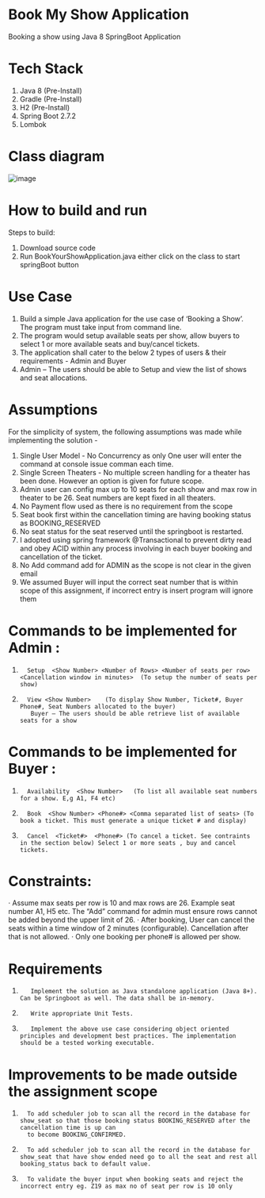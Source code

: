 # Book My Show Application
Booking a show using Java 8 SpringBoot Application

# Tech Stack
1. Java 8 (Pre-Install)
2. Gradle (Pre-Install)
3. H2 (Pre-Install)
4. Spring Boot 2.7.2
5. Lombok

# Class diagram
![image](https://user-images.githubusercontent.com/77923632/184535102-2094f036-ac3c-48e5-9236-49ff1c8e6c74.png)
# How to build and run
Steps to build:

1. Download source code
2. Run BookYourShowApplication.java either click on the class to start springBoot button 

# Use Case

1.  Build a simple Java application for the use case of ‘Booking a Show’. The program must take input from command line.
2.    The program would setup available seats per show, allow buyers to select 1 or more available seats and buy/cancel tickets.
3.   The application shall cater to the below 2 types of users & their requirements - Admin and Buyer
4.    Admin – The users should be able to Setup and view the list of shows and seat allocations.

# Assumptions
For the simplicity of system, the following assumptions was made while implementing the solution -

1. Single User Model - No Concurrency as only One user will enter the command at console issue comman each time. 
2. Single Screen Theaters - No multiple screen handling for a theater has been done. However an option is given for future scope.
3. Admin user can config max up to 10 seats for each show and max row in theater to be 26. Seat numbers are kept fixed in all theaters.
4. No Payment flow used as there is no requirement from the scope
5. Seat book first within the cancellation timing are having booking status as BOOKING_RESERVED
6. No seat status for the seat reserved until the springboot is restarted.
7. I adopted using spring framework @Transactional to prevent dirty read and obey ACID within any process involving in each buyer booking and cancellation of the ticket.
8. No Add command add for ADMIN as the scope is not clear in the given email
9. We assumed Buyer will input the correct seat number that is within scope of this assignment, if incorrect entry is insert program will ignore them

# Commands to be implemented for Admin :

1.       Setup  <Show Number> <Number of Rows> <Number of seats per row>  <Cancellation window in minutes>  (To setup the number of seats per show)
2.       View <Show Number>    (To display Show Number, Ticket#, Buyer Phone#, Seat Numbers allocated to the buyer)
          Buyer – The users should be able retrieve list of available seats for a show     

# Commands to be implemented for Buyer :
1.       Availability  <Show Number>   (To list all available seat numbers for a show. E,g A1, F4 etc)
2.       Book  <Show Number> <Phone#> <Comma separated list of seats> (To book a ticket. This must generate a unique ticket # and display)
3.       Cancel  <Ticket#>  <Phone#> (To cancel a ticket. See contraints in the section below) Select 1 or more seats , buy and cancel tickets.


# Constraints:
·         Assume max seats per row is 10 and max rows are 26. Example seat number A1,  H5 etc.
The “Add” command for admin must ensure rows cannot be added beyond the upper limit of 26.
·         After booking, User can cancel the seats within a time window of 2 minutes (configurable).   Cancellation after that is not allowed.
·         Only one booking per phone# is allowed per show.

# Requirements
1.        Implement the solution as Java standalone application (Java 8+). Can be Springboot as well. The data shall be in-memory.  
2.        Write appropriate Unit Tests.
3.        Implement the above use case considering object oriented principles and development best practices. The implementation should be a tested working executable.  

# Improvements to be made outside the assignment scope
1.       To add scheduler job to scan all the record in the database for show_seat so that those booking status BOOKING_RESERVED after the cancellation time is up can 
         to become BOOKING_CONFIRMED. 
2.       To add scheduler job to scan all the record in the database for show_seat that have show ended need go to all the seat and rest all booking_status back to default value.
3.       To validate the buyer input when booking seats and reject the incorrect entry eg. Z19 as max no of seat per row is 10 only
          
